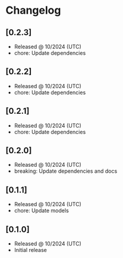 # Changelog

## [0.2.3]

- Released @ 10/2024 (UTC)
- chore: Update dependencies

## [0.2.2]

- Released @ 10/2024 (UTC)
- chore: Update dependencies

## [0.2.1]

- Released @ 10/2024 (UTC)
- chore: Update dependencies

## [0.2.0]

- Released @ 10/2024 (UTC)
- breaking: Update dependencies and docs

## [0.1.1]

- Released @ 10/2024 (UTC)
- chore: Update models

## [0.1.0]

- Released @ 10/2024 (UTC)
- Initial release
